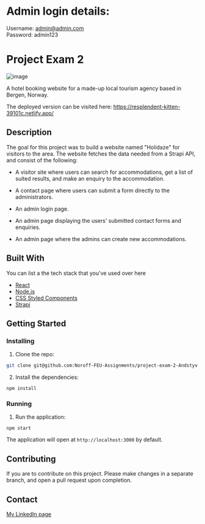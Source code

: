 # Admin login details:

Username: admin@admin.com  
Password: admin123

# Project Exam 2

![image](https://user-images.githubusercontent.com/52622303/164316813-4b12d99f-aeb7-4069-85cf-e72b3a50ac99.png)

A hotel booking website for a made-up local tourism agency based in Bergen, Norway.

The deployed version can be visited here: https://resplendent-kitten-39101c.netlify.app/

## Description

The goal for this project was to build a website named "Holidaze" for visitors to the area. The website fetches the data needed from a Strapi API, and consist of the following:

- A visitor site where users can search for accommodations, get a list of suited results, and make an enquiry to the accommodation.
- A contact page where users can submit a form directly to the administrators.

- An admin login page.
- An admin page displaying the users' submitted contact forms and enquiries.
- An admin page where the admins can create new accommodations.

## Built With

You can list a the tech stack that you've used over here

- [React](https://reactjs.org/)
- [Node.js](https://nodejs.org/en/)
- [CSS Styled Components](https://styled-components.com/)
- [Strapi](https://strapi.io/)

## Getting Started

### Installing

1. Clone the repo:

```bash
git clone git@github.com:Noroff-FEU-Assignments/project-exam-2-Andstyv.git
```

2. Install the dependencies:

```
npm install
```

### Running

1. Run the application:

```
npm start
```

The application will open at `http://localhost:3000` by default.

## Contributing

If you are to contribute on this project. Please make changes in a separate branch, and open a pull request upon completion.

## Contact

[My LinkedIn page](https://www.linkedin.com/in/anders-styve-b2378314b/)

